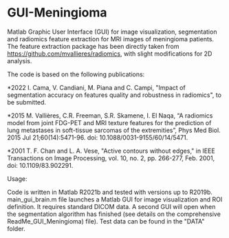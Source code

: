 # GUI-Meningioma

Matlab Graphic User Interface (GUI) for image visualization, segmentation and radiomics feature extraction for MRI images of meningioma patients. The feature extraction package has been directly taken from https://github.com/mvallieres/radiomics, with slight modifications for 2D analysis.  

The code is based on the following publications:

*2022 I. Cama, V. Candiani, M. Piana and C. Campi, "Impact of segmentation accuracy on features quality and robustness in radiomics", to be submitted.

*2015 M. Vallières, C.R. Freeman, S.R. Skamene, I. El Naqa, “A radiomics model from joint FDG-PET and MRI texture features for the prediction of lung metastases in soft-tissue sarcomas of the extremities”, Phys Med Biol. 2015 Jul 21;60(14):5471-96. doi: 10.1088/0031-9155/60/14/5471.

*2001 T. F. Chan and L. A. Vese, "Active contours without edges," in IEEE Transactions on Image Processing, vol. 10, no. 2, pp. 266-277, Feb. 2001, doi: 10.1109/83.902291.

Usage:

Code is written in Matlab R2021b and tested with versions up to R2019b.
main_gui_brain.m file launches a Matlab GUI for image visualization and ROI definition. It requires standard DICOM data. A second GUI will open when the segmentation algorithm has finished (see details on the comprehensive ReadMe_GUI_Meningioma) file). Test data can be found in the "DATA" folder.
